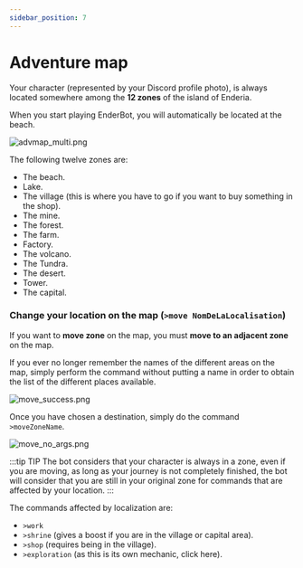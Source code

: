 ```yaml
---
sidebar_position: 7
---
```


# Adventure map

Your character (represented by your Discord profile photo), is always located somewhere among the **12 zones** of the island of Enderia.

When you start playing EnderBot, you will automatically be located at the beach.

![advmap_multi.png](/img/commands_example/advmap_multi.png)

The following twelve zones are:
- The beach.
- Lake.
- The village (this is where you have to go if you want to buy something in the shop).
- The mine.
- The forest.
- The farm.
- Factory.
- The volcano.
- The Tundra.
- The desert.
- Tower.
- The capital.

### Change your location on the map (`>move NomDeLaLocalisation`)
If you want to **move zone** on the map, you must **move to an adjacent zone** on the map.

If you ever no longer remember the names of the different areas on the map, simply perform the command without putting a name in order to obtain the list of the different places available.

![move_success.png](/img/commands_example/move_success.png)

Once you have chosen a destination, simply do the command `>moveZoneName`.

![move_no_args.png](/img/commands_example/move_no_args.png)

:::tip TIP
The bot considers that your character is always in a zone, even if you are moving, as long as your journey is not completely finished, the bot will consider that you are still in your original zone for commands that are affected by your location.
:::

The commands affected by localization are:
- `>work`
- `>shrine` (gives a boost if you are in the village or capital area).
- `>shop` (requires being in the village).
- `>exploration` (as this is its own mechanic, click here).